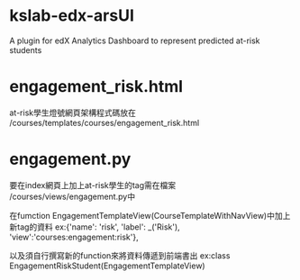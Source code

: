 # kslab-edx-arsUI
A plugin for edX Analytics Dashboard to represent predicted at-risk students

# engagement_risk.html
at-risk學生燈號網頁架構程式碼放在
/courses/templates/courses/engagement_risk.html

# engagement.py
要在index網頁上加上at-risk學生的tag需在檔案
/courses/views/engagement.py中

在fumction EngagementTemplateView(CourseTemplateWithNavView)中加上新tag的資料
ex:{'name': 'risk', 'label': _('Risk'), 'view':'courses:engagement:risk'},

以及須自行撰寫新的function來將資料傳遞到前端書出
ex:class EngagementRiskStudent(EngagementTemplateView)

